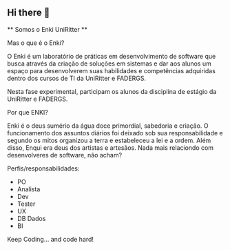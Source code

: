 ## Hi there 👋



** Somos o Enki UniRitter **

Mas o que é o Enki? 

O Enki é um laboratório de práticas em desenvolvimento de software que busca através da criação de soluções em sistemas e dar aos alunos um espaço para desenvolverem 
suas habilidades e competências adquiridas dentro dos cursos de TI da UniRitter e FADERGS.


Nesta fase experimental, participam os alunos da disciplina de estágio da UniRitter e FADERGS.

Por que ENKI?

Enki é o deus sumério da água doce primordial, sabedoria e criação. O funcionamento dos assuntos diários foi deixado sob sua responsabilidade e segundo os mitos organizou a terra e estabeleceu a lei e a ordem.
Além disso, Enqui era deus dos artistas e artesãos. Nada mais relaciondo com desenvolveres de software, não acham?


Perfis/responsabilidades:

- PO
- Analista
- Dev
- Tester
- UX
- DB Dados
- BI


Keep Coding... and code hard!

<!--
🧙 Remember, you can do mighty things with the power of [Markdown](https://docs.github.com/github/writing-on-github/getting-started-with-writing-and-formatting-on-github/basic-writing-and-formatting-syntax)
-->
